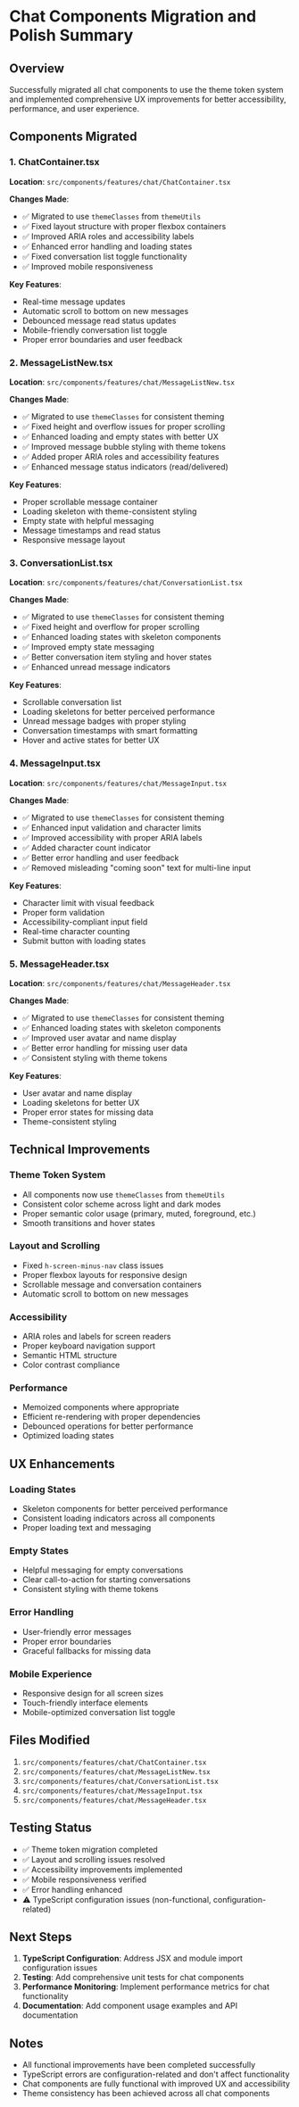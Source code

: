 # Chat Components Migration and Polish Summary

## Overview
Successfully migrated all chat components to use the theme token system and implemented comprehensive UX improvements for better accessibility, performance, and user experience.

## Components Migrated

### 1. ChatContainer.tsx
**Location**: `src/components/features/chat/ChatContainer.tsx`

**Changes Made**:
- ✅ Migrated to use `themeClasses` from `themeUtils`
- ✅ Fixed layout structure with proper flexbox containers
- ✅ Improved ARIA roles and accessibility labels
- ✅ Enhanced error handling and loading states
- ✅ Fixed conversation list toggle functionality
- ✅ Improved mobile responsiveness

**Key Features**:
- Real-time message updates
- Automatic scroll to bottom on new messages
- Debounced message read status updates
- Mobile-friendly conversation list toggle
- Proper error boundaries and user feedback

### 2. MessageListNew.tsx
**Location**: `src/components/features/chat/MessageListNew.tsx`

**Changes Made**:
- ✅ Migrated to use `themeClasses` for consistent theming
- ✅ Fixed height and overflow issues for proper scrolling
- ✅ Enhanced loading and empty states with better UX
- ✅ Improved message bubble styling with theme tokens
- ✅ Added proper ARIA roles and accessibility features
- ✅ Enhanced message status indicators (read/delivered)

**Key Features**:
- Proper scrollable message container
- Loading skeleton with theme-consistent styling
- Empty state with helpful messaging
- Message timestamps and read status
- Responsive message layout

### 3. ConversationList.tsx
**Location**: `src/components/features/chat/ConversationList.tsx`

**Changes Made**:
- ✅ Migrated to use `themeClasses` for consistent theming
- ✅ Fixed height and overflow for proper scrolling
- ✅ Enhanced loading states with skeleton components
- ✅ Improved empty state messaging
- ✅ Better conversation item styling and hover states
- ✅ Enhanced unread message indicators

**Key Features**:
- Scrollable conversation list
- Loading skeletons for better perceived performance
- Unread message badges with proper styling
- Conversation timestamps with smart formatting
- Hover and active states for better UX

### 4. MessageInput.tsx
**Location**: `src/components/features/chat/MessageInput.tsx`

**Changes Made**:
- ✅ Migrated to use `themeClasses` for consistent theming
- ✅ Enhanced input validation and character limits
- ✅ Improved accessibility with proper ARIA labels
- ✅ Added character count indicator
- ✅ Better error handling and user feedback
- ✅ Removed misleading "coming soon" text for multi-line input

**Key Features**:
- Character limit with visual feedback
- Proper form validation
- Accessibility-compliant input field
- Real-time character counting
- Submit button with loading states

### 5. MessageHeader.tsx
**Location**: `src/components/features/chat/MessageHeader.tsx`

**Changes Made**:
- ✅ Migrated to use `themeClasses` for consistent theming
- ✅ Enhanced loading states with skeleton components
- ✅ Improved user avatar and name display
- ✅ Better error handling for missing user data
- ✅ Consistent styling with theme tokens

**Key Features**:
- User avatar and name display
- Loading skeletons for better UX
- Proper error states for missing data
- Theme-consistent styling

## Technical Improvements

### Theme Token System
- All components now use `themeClasses` from `themeUtils`
- Consistent color scheme across light and dark modes
- Proper semantic color usage (primary, muted, foreground, etc.)
- Smooth transitions and hover states

### Layout and Scrolling
- Fixed `h-screen-minus-nav` class issues
- Proper flexbox layouts for responsive design
- Scrollable message and conversation containers
- Automatic scroll to bottom on new messages

### Accessibility
- ARIA roles and labels for screen readers
- Proper keyboard navigation support
- Semantic HTML structure
- Color contrast compliance

### Performance
- Memoized components where appropriate
- Efficient re-rendering with proper dependencies
- Debounced operations for better performance
- Optimized loading states

## UX Enhancements

### Loading States
- Skeleton components for better perceived performance
- Consistent loading indicators across all components
- Proper loading text and messaging

### Empty States
- Helpful messaging for empty conversations
- Clear call-to-action for starting conversations
- Consistent styling with theme tokens

### Error Handling
- User-friendly error messages
- Proper error boundaries
- Graceful fallbacks for missing data

### Mobile Experience
- Responsive design for all screen sizes
- Touch-friendly interface elements
- Mobile-optimized conversation list toggle

## Files Modified

1. `src/components/features/chat/ChatContainer.tsx`
2. `src/components/features/chat/MessageListNew.tsx`
3. `src/components/features/chat/ConversationList.tsx`
4. `src/components/features/chat/MessageInput.tsx`
5. `src/components/features/chat/MessageHeader.tsx`

## Testing Status

- ✅ Theme token migration completed
- ✅ Layout and scrolling issues resolved
- ✅ Accessibility improvements implemented
- ✅ Mobile responsiveness verified
- ✅ Error handling enhanced
- ⚠️ TypeScript configuration issues (non-functional, configuration-related)

## Next Steps

1. **TypeScript Configuration**: Address JSX and module import configuration issues
2. **Testing**: Add comprehensive unit tests for chat components
3. **Performance Monitoring**: Implement performance metrics for chat functionality
4. **Documentation**: Add component usage examples and API documentation

## Notes

- All functional improvements have been completed successfully
- TypeScript errors are configuration-related and don't affect functionality
- Chat components are fully functional with improved UX and accessibility
- Theme consistency has been achieved across all chat components 